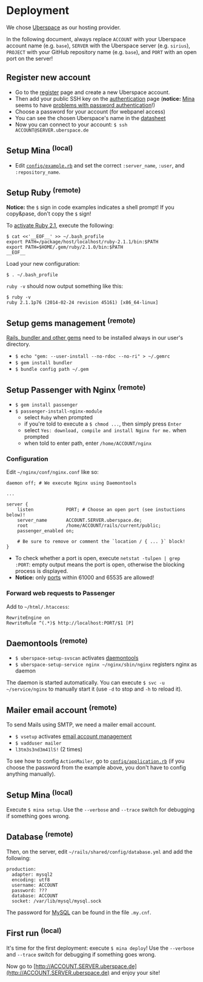 # Deployment

We chose [Uberspace](http://www.uberspace.de) as our hosting provider.

In the following document, always replace `ACCOUNT` with your Uberspace account name (e.g. `base`), `SERVER` with the Uberspace server (e.g. `sirius`), `PROJECT` with your GitHub repository name (e.g. `base`), and `PORT` with an open port on the server!

## Register new account

- Go to the [register](https://uberspace.de/register) page and create a new Uberspace account.
- Then add your public SSH key on the [authentication](https://uberspace.de/dashboard/authentication) page (**notice:** [Mina](http://nadarei.co/mina/) seems to have [problems with password authentication](http://stackoverflow.com/questions/22606771)!)
- Choose a password for your account (for webpanel access)
- You can see the chosen Uberspace's name in the [datasheet](https://uberspace.de/dashboard/datasheet)
- Now you can connect to your account: `$ ssh ACCOUNT@SERVER.uberspace.de`

## Setup Mina <sup>(local)</sup>

- Edit [`config/example.rb`](config/deploy.rb) and set the correct `:server_name`, `:user`, and `:repository_name`.

## Setup Ruby <sup>(remote)</sup>

**Notice:** the `$` sign in code examples indicates a shell prompt! If you copy&pase, don't copy the `$` sign!

To [activate Ruby 2.1](http://uberspace.de/dokuwiki/cool:rails#ruby_aktivieren), execute the following:

```
$ cat <<'__EOF__' >> ~/.bash_profile
export PATH=/package/host/localhost/ruby-2.1.1/bin:$PATH
export PATH=$HOME/.gem/ruby/2.1.0/bin:$PATH
__EOF__
```

Load your new configuration:

```
$ . ~/.bash_profile
```

`ruby -v` should now output something like this:

```
$ ruby -v
ruby 2.1.1p76 (2014-02-24 revision 45161) [x86_64-linux]
```

## Setup gems management <sup>(remote)</sup>

[Rails, bundler and other gems](https://uberspace.de/dokuwiki/cool:rails) need to be installed always in our user's directory.

- `$ echo "gem: --user-install --no-rdoc --no-ri" > ~/.gemrc`
- `$ gem install bundler`
- `$ bundle config path ~/.gem`

## Setup Passenger with Nginx <sup>(remote)</sup>

- `$ gem install passenger`
- `$ passenger-install-nginx-module`
    - select `Ruby` when prompted
    - if you're told to execute a `$ chmod ...`, then simply press `Enter`
    - select `Yes: download, compile and install Nginx for me.` when prompted
    - when told to enter path, enter `/home/ACCOUNT/nginx`

### Configuration

Edit `~/nginx/conf/nginx.conf` like so:

```
daemon off; # We execute Nginx using Daemontools

...

server {
    listen            PORT; # Choose an open port (see instuctions below)!
    server_name       ACCOUNT.SERVER.uberspace.de;
    root              /home/ACCOUNT/rails/current/public;
    passenger_enabled on;

    # Be sure to remove or comment the `location / { ... }` block!
}
```

- To check whether a port is open, execute `netstat -tulpen | grep :PORT`: empty output means the port is open, otherwise the blocking process is displayed.
- **Notice:** only [ports](http://uberspace.de/dokuwiki/system:ports) within 61000 and 65535 are allowed!

### Forward web requests to Passenger

Add to `~/html/.htaccess`:

```
RewriteEngine on
RewriteRule ^(.*)$ http://localhost:PORT/$1 [P]
```

## Daemontools <sup>(remote)</sup>

- `$ uberspace-setup-svscan` activates [daemontools](http://uberspace.de/dokuwiki/system:daemontools)
- `$ uberspace-setup-service nginx ~/nginx/sbin/nginx` registers nginx as daemon

The daemon is started automatically. You can execute `$ svc -u ~/service/nginx` to manually start it (use `-d` to stop and `-h` to reload it).

## Mailer email account <sup>(remote)</sup>

To send Mails using SMTP, we need a mailer email account.

- `$ vsetup` activates [email account management](http://uberspace.de/dokuwiki/start:mail)
- `$ vadduser mailer`
- `l3tm3s3nd3m41lS!` (2 times)

To see how to config `ActionMailer`, go to [`config/application.rb`](config/application.rb) (if you choose the password from the example above, you don't have to config anything manually).

## Setup Mina <sup>(local)</sup>

Execute `$ mina setup`. Use the `--verbose` and `--trace` switch for debugging if something goes wrong.

## Database <sup>(remote)</sup>

Then, on the server, edit `~/rails/shared/config/database.yml` and add the following:

```
production:
  adapter: mysql2
  encoding: utf8
  username: ACCOUNT
  password: ???
  database: ACCOUNT
  socket: /var/lib/mysql/mysql.sock
```

The password for [MySQL](http://uberspace.de/dokuwiki/database:mysql) can be found in the file `.my.cnf`.

## First run <sup>(local)</sup>

It's time for the first deployment: execute `$ mina deploy`! Use the `--verbose` and `--trace` switch for debugging if something goes wrong.

Now go to [http://ACCOUNT.SERVER.uberspace.de](http://ACCOUNT.SERVER.uberspace.de) and enjoy your site!